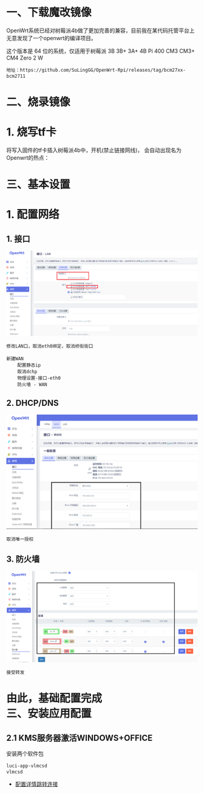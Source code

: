一、下载魔改镜像
======
OpenWrt系统已经对树莓派4b做了更加完善的兼容，目前我在某代码托管平台上无意发现了一个openwrt的编译项目。

这个版本是 64 位的系统，仅适用于树莓派 3B 3B+ 3A+ 4B Pi 400 CM3 CM3+ CM4 Zero 2 W
    
    地址：https://github.com/SuLingGG/OpenWrt-Rpi/releases/tag/bcm27xx-bcm2711

二、烧录镜像
======

# 1. 烧写tf卡
将写入固件的tf卡插入树莓派4b中，开机(禁止链接网线)， 会自动出现名为Openwrt的热点：

三、基本设置
======
# 1. 配置网络

## 1. 接口
![image](https://raw.githubusercontent.com/erxiaowang417/Raspberry-Pi4B/main/OpenWrt/png/1-1.png)

    修改LAN口，取消eth0绑定，取消桥街街口

    新建WAN
        配置静态ip
        取消dchp
        物理设置-接口-eth0
        防火墙 - WAN
## 2. DHCP/DNS
![image](https://raw.githubusercontent.com/erxiaowang417/Raspberry-Pi4B/main/OpenWrt/png/1-3.png)

    取消唯一授权

## 3. 防火墙
![image](https://raw.githubusercontent.com/erxiaowang417/Raspberry-Pi4B/main/OpenWrt/png/1-4.png) 

    接受转发

由此，基础配置完成  
三、安装应用配置
======

## 2.1 KMS服务器激活WINDOWS+OFFICE
   
   安装两个软件包
   
    luci-app-vlmcsd
    vlmcsd
- [配置详情跳转连接](https://github.com/erxiaowang417/Raspberry-Pi4B/tree/main/OpenWrt/kms/readme.md)

